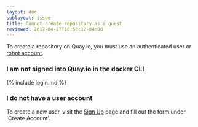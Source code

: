 ```yaml
---
layout: doc
sublayout: issue
title: Cannot create repository as a guest
reviewed: 2017-04-27T16:50:12-04:00
---
```

To create a repository on Quay.io, you must use an authenticated user or [robot account](/glossary/robot-accounts.html).

### I am not signed into Quay.io in the docker CLI

{% include login.md %}

### I do not have a user account

To create a new user, visit the [Sign Up](https://quay.io/signin) page and fill out the form under 'Create Account'.
